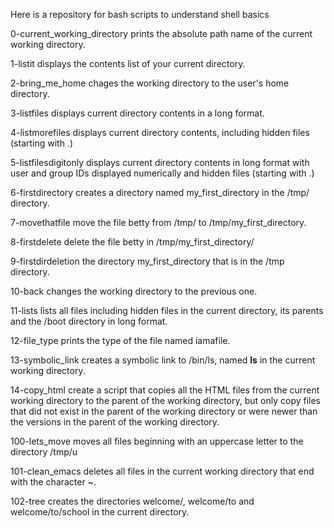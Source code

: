 Here is a repository for bash scripts to understand shell basics


0-current_working_directory prints the absolute path name of the current working directory.

1-listit displays the contents list of your current directory.

2-bring_me_home chages the working directory to the user's home directory.

3-listfiles displays current directory contents in a long format.

4-listmorefiles displays current directory contents, including hidden files (starting with .)

5-listfilesdigitonly displays current directory contents in long format with user and group IDs displayed numerically and hidden files (starting with .)

6-firstdirectory creates a directory named my_first_directory in the /tmp/ directory.

7-movethatfile move the file betty from /tmp/ to /tmp/my_first_directory.

8-firstdelete delete the file betty in /tmp/my_first_directory/

9-firstdirdeletion the directory my_first_directory that is in the /tmp directory.

10-back changes the working directory to the previous one.

11-lists lists all files including hidden files in the current directory, its parents and the /boot directory in long format.

12-file_type prints the type of the file named iamafile.

13-symbolic_link creates a symbolic link to /bin/ls, named __ls__ in the current working directory.

14-copy_html create a script that copies all the HTML files from the current working directory to the parent of the working directory, but only copy files that did not exist in the parent of the working directory or were newer than the versions in the parent of the working directory.

100-lets_move moves all files beginning with an uppercase letter to the directory /tmp/u

101-clean_emacs deletes all files in the current working directory that end with the character ~.

102-tree creates the directories welcome/, welcome/to and welcome/to/school in the current directory.


